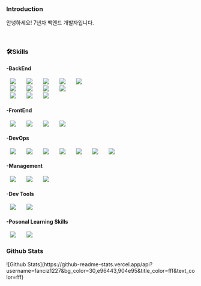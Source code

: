 
<h3>Introduction</h3>
안녕하세요! 7년차 백엔드 개발자입니다.</br></br></br>

<h3>🛠Skills</h3>
<div>
  <h4>-BackEnd</h4>
  <img src="https://img.shields.io/badge/-Spring%20Boot-%236DB33F?style=flat-square&logo=Spring Boot&logoColor=white" style="height : auto; margin-left : 10px; margin-right : 10px;"/>&nbsp;
  <img src="https://img.shields.io/badge/-Spring%20Cloud-%236DB33F?style=flat-square&logo=Spring&logoColor=white" style="height : auto; margin-left : 10px; margin-right : 10px;"/>&nbsp;
  <img src="https://img.shields.io/badge/-Spring%20Batch-%236DB33F?style=flat-square&logo=Spring&logoColor=white" style="height : auto; margin-left : 10px; margin-right : 10px;"/>&nbsp;  
  <img src="https://img.shields.io/badge/-Apache%20Maven-%23C71A36?style=flat-square&logo=Apache Maven&logoColor=white" style="height : auto; margin-left : 10px; margin-right : 10px;"/>&nbsp;
  <img src="https://img.shields.io/badge/-Gradle-%2302303A?style=flat-square&logo=Gradle&logoColor=white" style="height : auto; margin-left : 10px; margin-right : 10px;"/>&nbsp;</br>  
  <img src="https://img.shields.io/badge/-Java-%23007396?style=flat-square&logo=Java&logoColor=white" style="height : auto; margin-left : 10px; margin-right : 10px;"/>&nbsp;
  <img src="https://img.shields.io/badge/-PHP-%23777BB4?style=flat-square&logo=PHP&logoColor=white" style="height : auto; margin-left : 10px; margin-right : 10px;"/>&nbsp;
  <img src="https://img.shields.io/badge/-Jsp-orange" style="height : auto; margin-left : 10px; margin-right : 10px;"/>&nbsp;
  <img src="https://img.shields.io/badge/-Jpa-red" style="height : auto; margin-left : 10px; margin-right : 10px;"/>&nbsp;</br>
  <img src="https://img.shields.io/badge/-Apache%20Kafka-%23231F20?style=flat-square&logo=Apache Kafka&logoColor=white" style="height : auto; margin-left : 10px; margin-right : 10px;"/>&nbsp;
  <img src="https://img.shields.io/badge/-JUnit5-%2325A162?style=flat-square&logo=JUnit5&logoColor=white" style="height : auto; margin-left : 10px; margin-right : 10px;"/>&nbsp; 
  <img src="https://img.shields.io/badge/-Couchbase-%23EA2328?style=flat-square&logo=Couchbase&logoColor=white" style="height : auto; margin-left : 10px; margin-right : 10px;"/>&nbsp;
  
  <h4>-FrontEnd</h4>
  <img src="https://img.shields.io/badge/-HTML5-%23E34F26?style=flat-square&logo=HTML5&logoColor=white" style="height : auto; margin-left : 10px; margin-right : 10px;"/>&nbsp;
  <img src="https://img.shields.io/badge/-JavaScript-%23F7DF1E?style=flat-square&logo=JavaScript&logoColor=white" style="height : auto; margin-left : 10px; margin-right : 10px;"/>&nbsp;
  <img src="https://img.shields.io/badge/-jQuery-%230769AD?style=flat-square&logo=jQuery&logoColor=white" style="height : auto; margin-left : 10px; margin-right : 10px;"/>&nbsp;
  <img src="https://img.shields.io/badge/-CSS3-%231572B6?style=flat-square&logo=CSS3&logoColor=white" style="height : auto; margin-left : 10px; margin-right : 10px;"/>&nbsp;
  
  <h4>-DevOps</h4>
  <img src="https://img.shields.io/badge/-MySQL-%234479A1?style=flat-square&logo=MySQL&logoColor=white" style="height : auto; margin-left : 10px; margin-right : 10px;"/>&nbsp;
  <img src="https://img.shields.io/badge/-Oracle-%23F80000?style=flat-square&logo=Oracle&logoColor=white" style="height : auto; margin-left : 10px; margin-right : 10px;"/>&nbsp;
  <img src="https://img.shields.io/badge/-Jenkins-%23D24939?style=flat-square&logo=Jenkins&logoColor=white" style="height : auto; margin-left : 10px; margin-right : 10px;"/>&nbsp;
  <img src="https://img.shields.io/badge/-Apache%20Tomcat-%23F8DC75?style=flat-square&logo=Apache Tomcat&logoColor=white" style="height : auto; margin-left : 10px; margin-right : 10px;"/>&nbsp;
  <img src="https://img.shields.io/badge/-Linux-%23FCC624?style=flat-square&logo=Linux&logoColor=white" style="height : auto; margin-left : 10px; margin-right : 10px;"/>&nbsp;
  <img src="https://img.shields.io/badge/-Elasticsearch-%23005571?style=flat-square&logo=Elasticsearch&logoColor=white" style="height : auto; margin-left : 10px; margin-right : 10px;"/>&nbsp;
  <img src="https://img.shields.io/badge/-Kibana-%23005571?style=flat-square&logo=Kibana&logoColor=white" style="height : auto; margin-left : 10px; margin-right : 10px;"/>&nbsp;
  
  <h4>-Management</h4>
  <img src="https://img.shields.io/badge/-Git-%23F05032?style=flat-square&logo=Git&logoColor=white" style="height : auto; margin-left : 10px; margin-right : 10px;"/>&nbsp;
  <img src="https://img.shields.io/badge/-Jira-%230052CC?style=flat-square&logo=Jira&logoColor=white" style="height : auto; margin-left : 10px; margin-right : 10px;"/>&nbsp;
  <img src="https://img.shields.io/badge/-Confluence-%23172B4D?style=flat-square&logo=Confluence&logoColor=white" style="height : auto; margin-left : 10px; margin-right : 10px;"/>&nbsp;
  
  <h4>-Dev Tools</h4>
  <img src="https://img.shields.io/badge/-IntelliJ%20IDEA-%23000000?style=flat-square&logo=IntelliJ IDEA&logoColor=white" style="height : auto; margin-left : 10px; margin-right : 10px;"/>&nbsp;
  <img src="https://img.shields.io/badge/-Source%20Tree-%230078D4" style="height : auto; margin-left : 10px; margin-right : 10px;"/>&nbsp;
  
  <h4>-Posonal Learning Skills</h4>
  <img src="https://img.shields.io/badge/-Vue.js-%234FC08D?style=flat-square&logo=Vue.js&logoColor=white" style="height : auto; margin-left : 10px; margin-right : 10px;"/>&nbsp;
  <img src="https://img.shields.io/badge/-Docker-%232496ED?style=flat-square&logo=Docker&logoColor=white" style="height : auto; margin-left : 10px; margin-right : 10px;"/>&nbsp;
<div>

  
<h3>Github Stats</h3>
![Github Stats](https://github-readme-stats.vercel.app/api?username=fanciz1227&bg_color=30,e96443,904e95&title_color=fff&text_color=fff)
